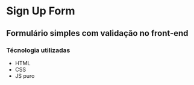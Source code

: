 # Sign Up Form

## Formulário simples com validação no front-end

### Técnologia utilizadas

- HTML
- CSS
- JS puro